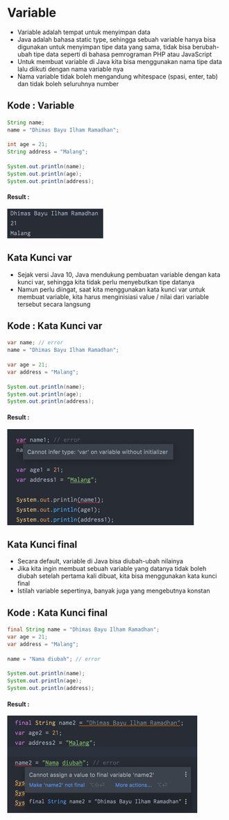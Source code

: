 # Variable

- Variable adalah tempat untuk menyimpan data
- Java adalah bahasa static type, sehingga sebuah variable hanya bisa digunakan untuk menyimpan tipe data yang sama, tidak bisa berubah-ubah tipe data seperti di bahasa pemrograman PHP atau JavaScript
- Untuk membuat variable di Java kita bisa menggunakan nama tipe data lalu diikuti dengan nama variable nya
- Nama variable tidak boleh mengandung whitespace (spasi, enter, tab) dan tidak boleh seluruhnya number

## Kode : Variable
```java
String name;
name = "Dhimas Bayu Ilham Ramadhan";

int age = 21;
String address = "Malang";

System.out.println(name);
System.out.println(age);
System.out.println(address);
```
#### Result :
![ss1](screenshot/ss1.png)

## Kata Kunci var
- Sejak versi Java 10, Java mendukung pembuatan variable dengan kata kunci var, sehingga kita tidak perlu menyebutkan tipe datanya
- Namun perlu diingat, saat kita menggunakan kata kunci var untuk membuat variable, kita harus menginisiasi value / nilai dari variable tersebut secara langsung

## Kode : Kata Kunci var
```java
var name; // error
name = "Dhimas Bayu Ilham Ramadhan";

var age = 21;
var address = "Malang";

System.out.println(name);
System.out.println(age);
System.out.println(address);
```
#### Result :
![ss2](screenshot/ss2.png)

## Kata Kunci final

- Secara default, variable di Java bisa diubah-ubah nilainya
- Jika kita ingin membuat sebuah variable yang datanya tidak boleh diubah setelah pertama kali dibuat, kita bisa menggunakan kata kunci final
- Istilah variable sepertinya, banyak juga yang mengebutnya konstan

## Kode : Kata Kunci final
```java
final String name = "Dhimas Bayu Ilham Ramadhan";
var age = 21;
var address = "Malang";

name = "Nama diubah"; // error

System.out.println(name);
System.out.println(age);
System.out.println(address);
```

#### Result :
![ss3](screenshot/ss3.png)